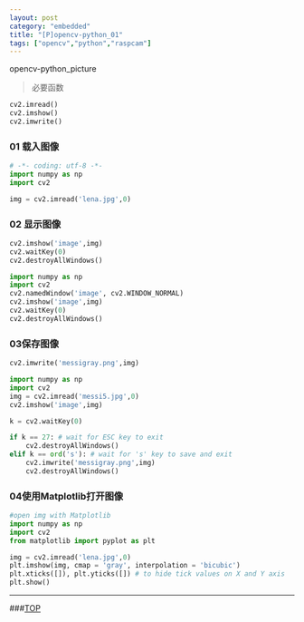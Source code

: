 ```yaml
---
layout: post
category: "embedded"
title: "[P]opencv-python_01"
tags: ["opencv","python","raspcam"]
---
```


<a name="top"></a>
opencv-python_picture

> 必要函数 

```python
cv2.imread()
cv2.imshow()
cv2.imwrite()
```

### 01 载入图像

```python
# -*- coding: utf-8 -*-
import numpy as np
import cv2

img = cv2.imread('lena.jpg',0)
```

### 02 显示图像

```python
cv2.imshow('image',img)
cv2.waitKey(0)
cv2.destroyAllWindows()
```

```python
import numpy as np
import cv2
cv2.namedWindow('image', cv2.WINDOW_NORMAL)
cv2.imshow('image',img)
cv2.waitKey(0)
cv2.destroyAllWindows()
```

### 03保存图像

```python
cv2.imwrite('messigray.png',img)
```

```python
import numpy as np
import cv2
img = cv2.imread('messi5.jpg',0)
cv2.imshow('image',img)

k = cv2.waitKey(0)

if k == 27: # wait for ESC key to exit
	cv2.destroyAllWindows()
elif k == ord('s'): # wait for 's' key to save and exit
	cv2.imwrite('messigray.png',img)
	cv2.destroyAllWindows()
```

### 04使用Matplotlib打开图像

```python
#open img with Matplotlib
import numpy as np
import cv2
from matplotlib import pyplot as plt

img = cv2.imread('lena.jpg',0)
plt.imshow(img, cmap = 'gray', interpolation = 'bicubic')
plt.xticks([]), plt.yticks([]) # to hide tick values on X and Y axis
plt.show()
```

- - - 

###[TOP](#top)
